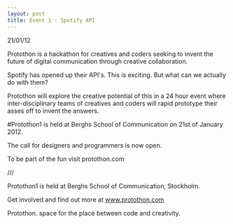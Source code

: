 ```yaml
---
layout: post
title: Event 1 : Spotify API
---
```

21/01/12

Protothon is a hackathon for creatives and coders seeking to invent 
the future of digital communication through creative collaboration.



Spotify has opened up their API's. This is exciting. But what can we actually do with them? 

Protothon will explore the creative potential of this in a 24 hour event where inter-disciplinary teams of creatives and coders will rapid prototype their asses off to invent the answers. 

#Protothon1 is held at Berghs School of Communication on 21st of January 2012.

The call for designers and programmers is now open. 

To be part of the fun visit protothon.com

///

Protothon1 is held at Berghs School of Communication, Stockholm.

Get involved and find out more at www.protothon.com

Protothon. space for the place between code and creativity. 
